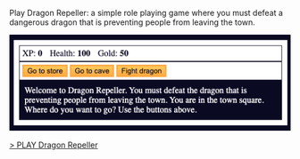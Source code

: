 
Play Dragon Repeller: a simple role playing game where you must defeat a dangerous dragon that is preventing people from leaving the town.

![Role playing game screenshot](role-playing-game.png)

[> PLAY Dragon Repeller](https://658a8b12e2582c77e9e19b72--jovial-yeot-fea892.netlify.app/)